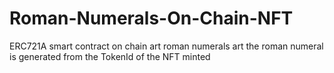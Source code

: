 # Roman-Numerals-On-Chain-NFT
ERC721A smart contract 
on chain art roman numerals art
the roman numeral is generated from the TokenId of the NFT minted
